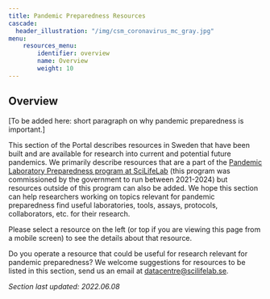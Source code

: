 ```yaml
---
title: Pandemic Preparedness Resources
cascade:
  header_illustration: "/img/csm_coronavirus_mc_gray.jpg"
menu:
    resources_menu:
        identifier: overview
        name: Overview
        weight: 10
---
```


## Overview

[To be added here: short paragraph on why pandemic preparedness is important.]

This section of the Portal describes resources in Sweden that have been built and are available for research into current and potential future pandemics. We primarily describe resources that are a part of the [Pandemic Laboratory Preparedness program at SciLifeLab](https://www.scilifelab.se/capabilities/pandemic-laboratory-preparedness/) (this program was commissioned by the government to run between 2021-2024) but resources outside of this program can also be added. We hope this section can help researchers working on topics relevant for pandemic preparedness find useful laboratories, tools, assays, protocols, collaborators, etc. for their research.

Please select a resource on the left (or top if you are viewing this page from a mobile screen) to see the details about that resource.

<div class="alert alert-info">
    <i class="bi bi-info-circle-fill"></i> Do you operate a resource that could be useful for research relevant for pandemic preparedness? We welcome suggestions for resources to be listed in this section, send us an email at <a href="mailto:datacentre@scilifelab.se">datacentre@scilifelab.se</a>.
</div>

<i>Section last updated: 2022.06.08</i>

